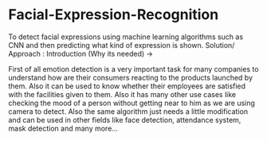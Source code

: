 # Facial-Expression-Recognition
To detect facial expressions using machine learning algorithms such as CNN and then predicting what kind of expression is shown.
Solution/ Approach :
Introduction (Why its needed) ->

First of all emotion detection is a very important task for many companies to understand how are their consumers reacting to the products launched by them. Also it can be used to know whether their employees are satisfied with the facilities given to them. Also it has many other use cases like checking the mood of a person without getting near to him as we are using camera to detect. Also the same algorithm just needs a little modification and can be used in other fields like face detection, attendance system, mask detection and many more…


